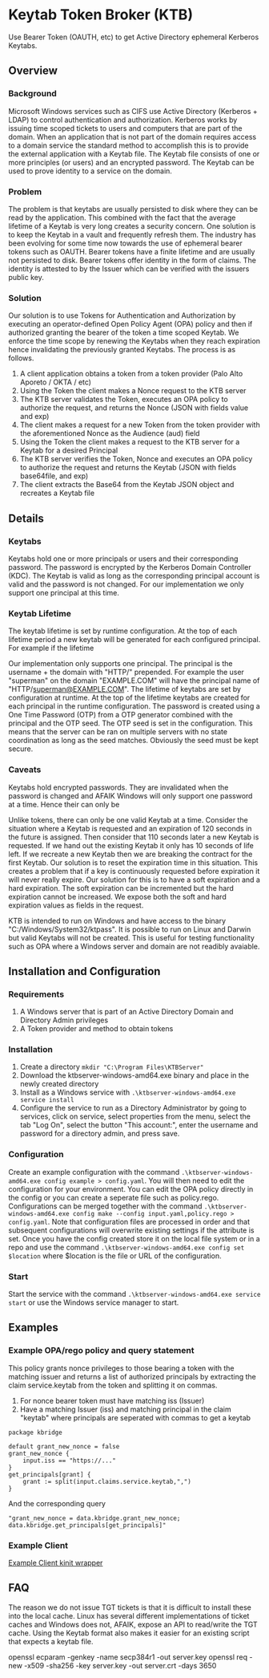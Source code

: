 # Keytab Token Broker (KTB)

Use Bearer Token (OAUTH, etc) to get Active Directory ephemeral Kerberos Keytabs.

## Overview

### Background

Microsoft Windows services such as CIFS use Active Directory (Kerberos + LDAP) to control authentication and authorization. Kerberos works by issuing time scoped tickets to users and computers that are part of the domain. When an application that is not part of the domain requires access to a domain service the standard method to accomplish this is to provide the external application with a Keytab file. The Keytab file consists of one or more principles (or users) and an encrypted password. The Keytab can be used to prove identity to a service on the domain.

### Problem

The problem is that keytabs are usually persisted to disk where they can be read by the application. This combined with the fact that the average lifetime of a Keytab is very long creates a security concern. One solution is to keep the Keytab in a vault and frequently refresh them. The industry has been evolving for some time now towards the use of ephemeral bearer tokens such as OAUTH. Bearer tokens have a finite lifetime and are usually not persisted to disk. Bearer tokens offer identity in the form of claims. The identity is attested to by the Issuer which can be verified with the issuers public key.

### Solution

Our solution is to use Tokens for Authentication and Authorization by executing an operator-defined Open Policy Agent (OPA) policy and then if authorized granting the bearer of the token a time scoped Keytab. We enforce the time scope by renewing the Keytabs when they reach expiration hence invalidating the previously granted Keytabs. The process is as follows.

1. A client application obtains a token from a token provider (Palo Alto Aporeto / OKTA / etc)
1. Using the Token the client makes a Nonce request to the KTB server
1. The KTB server validates the Token, executes an OPA policy to authorize the request, and returns the Nonce (JSON with fields value and exp)
1. The client makes a request for a new Token from the token provider with the aforementioned Nonce as the Audience (aud) field
1. Using the Token the client makes a request to the KTB server for a Keytab for a desired Principal
1. The KTB server verifies the Token, Nonce and executes an OPA policy to authorize the request and returns the Keytab (JSON with fields base64file, and exp)
1. The client extracts the Base64 from the Keytab JSON object and recreates a Keytab file

## Details

### Keytabs
Keytabs hold one or more principals or users and their corresponding password. The password is encrypted by the Kerberos Domain Controller (KDC). The Keytab is valid as long as the corresponding principal account is valid and the password is not changed. For our implementation we only support one principal at this time.

### Keytab Lifetime
The keytab lifetime is set by runtime configuration. At the top of each lifetime period a new keytab will be generated for each configured principal. For example if the lifetime 


Our implementation only supports one principal. The principal is the username + the domain with "HTTP/" prepended. For example the user "superman" on the domain "EXAMPLE.COM" will have the principal name of "HTTP/superman@EXAMPLE.COM". The lifetime of keytabs are set by configuration at runtime. At the top of the lifetime keytabs are created for each principal in the runtime configuration. The password is created using a One Time Password (OTP) from a OTP generator combined with the principal and the OTP seed. The OTP seed is set in the configuration. This means that the server can be ran on multiple servers with no state coordination as long as the seed matches. Obviously the seed must be kept secure.

### Caveats

Keytabs hold encrypted passwords. They are invalidated when the password is changed and AFAIK Windows will only support one password at a time. Hence their can only be 

Unlike tokens, there can only be one valid Keytab at a time. Consider the situation where a Keytab is requested and an expiration of 120 seconds in the future is assigned. Then consider that 110 seconds later a new Keytab is requested. If we hand out the existing Keytab it only has 10 seconds of life left. If we recreate a new Keytab then we are breaking the contract for the first Keytab. Our solution is to reset the expiration time in this situation. This creates a problem that if a key is continuously requested before expiration it will never really expire. Our solution for this is to have a soft expiration and a hard expiration. The soft expiration can be incremented but the hard expiration cannot be increased. We expose both the soft and hard expiration values as fields in the request.

KTB is intended to run on Windows and have access to the binary "C:/Windows/System32/ktpass". It is possible to run on Linux and Darwin but valid Keytabs will not be created. This is useful for testing functionality such as OPA where a Windows server and domain are not readibly avaiable.

## Installation and Configuration

### Requirements

1. A Windows server that is part of an Active Directory Domain and Directory Admin privileges
1. A Token provider and method to obtain tokens

### Installation

1. Create a directory `mkdir "C:\Program Files\KTBServer"`
1. Download the ktbserver-windows-amd64.exe binary and place in the newly created directory
1. Install as a Windows service with `.\ktbserver-windows-amd64.exe service install`
1. Configure the service to run as a Directory Administrator by going to services, click on service, select properties from the menu, select the tab "Log On", select the button "This account:", enter the username and password for a directory admin, and press save.

### Configuration

Create an example configuration with the command `.\ktbserver-windows-amd64.exe config example > config.yaml`. You will then need to edit the configuration for your environment. You can edit the OPA policy directly in the config or you can create a seperate file such as policy.rego. Configurations can be merged together with the command `.\ktbserver-windows-amd64.exe config make --config input.yaml,policy.rego > config.yaml`. Note that configuration files are processed in order and that subsequent configurations will overwrite existing settings if the attribute is set. Once you have the config created store it on the local file system or in a repo and use the command `.\ktbserver-windows-amd64.exe config set $location` where \$location is the file or URL of the configuration.

### Start

Start the service with the command `.\ktbserver-windows-amd64.exe service start` or use the Windows service manager to start.

## Examples

### Example OPA/rego policy and query statement
This policy grants nonce privileges to those bearing a token with the matching issuer and returns a list of authorized principals by extracting the claim service.keytab from the token and splitting it on commas.
1. For nonce bearer token must have matching iss (Issuer)
1. Have a matching Issuer (iss) and matching principal in the claim "keytab" where principals are seperated with commas to get a keytab

```
package kbridge

default grant_new_nonce = false
grant_new_nonce {
	input.iss == "https://..."
}
get_principals[grant] {
	grant := split(input.claims.service.keytab,",")
}
```

And the corresponding query

```
"grant_new_nonce = data.kbridge.grant_new_nonce; data.kbridge.get_principals[get_principals]"
```

### Example Client

[Example Client kinit wrapper](example/client/scripts/kinit_client.bash)

## FAQ

The reason we do not issue TGT tickets is that it is difficult to install these into the local cache. Linux has several different implementations of ticket caches and Windows does not, AFAIK, expose an API to read/write the TGT cache. Using the Keytab format also makes it easier for an existing script that expects a keytab file.


openssl ecparam -genkey -name secp384r1 -out server.key
openssl req -new -x509 -sha256 -key server.key -out server.crt -days 3650
